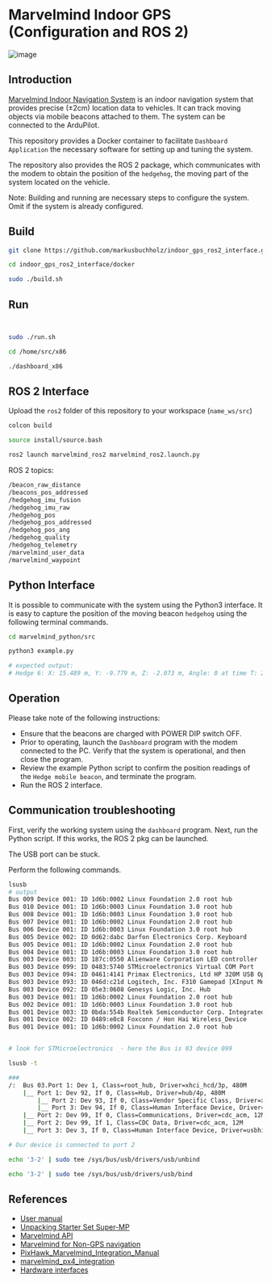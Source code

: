 
# Marvelmind Indoor GPS (Configuration and ROS 2)

![image](https://github.com/user-attachments/assets/331ce079-19c9-46e2-9972-cdfedc97bbee)

## Introduction

[Marvelmind Indoor Navigation System](https://marvelmind.com/) is an indoor navigation system that
provides precise (±2cm) location data to vehicles. It can track moving objects via mobile beacons attached to them.
The system can be connected to the ArduPilot.

This repository provides a Docker container to facilitate ```Dashboard Application``` the necessary software for setting up and tuning the system. 

The repository also provides the ROS 2 package, which communicates with the modem to obtain the position of the ```hedgehog```, the moving part of the system located on the vehicle.

Note: Building and running are necessary steps to configure the system. Omit if the system is already configured.

## Build

```bash
git clone https://github.com/markusbuchholz/indoor_gps_ros2_interface.git

cd indoor_gps_ros2_interface/docker

sudo ./build.sh

```

## Run

```bash 


sudo ./run.sh

cd /home/src/x86

./dashboard_x86

```



## ROS 2 Interface

Upload the ```ros2``` folder of this repository to your workspace (```name_ws/src```)

```bash
colcon build

source install/source.bash

ros2 launch marvelmind_ros2 marvelmind_ros2.launch.py
```

ROS 2 topics:

```bash
/beacon_raw_distance
/beacons_pos_addressed
/hedgehog_imu_fusion
/hedgehog_imu_raw
/hedgehog_pos
/hedgehog_pos_addressed
/hedgehog_pos_ang
/hedgehog_quality
/hedgehog_telemetry
/marvelmind_user_data
/marvelmind_waypoint
```

## Python Interface

It is possible to communicate with the system using the Python3 interface. It is easy to capture the position of the moving beacon ```hedgehog``` using the following terminal commands.

```bash
cd marvelmind_python/src

python3 example.py

# expected output:
# Hedge 6: X: 15.489 m, Y: -9.779 m, Z: -2.073 m, Angle: 0 at time T: 2024-07-15 10:37:50-009
```
## Operation

Please take note of the following instructions:
- Ensure that the beacons are charged with POWER DIP switch OFF.
- Prior to operating, launch the ```Dashboard``` program with the modem connected to the PC. Verify that the system is operational, and then close the program.
- Review the example Python script to confirm the position readings of the ```Hedge mobile beacon```, and terminate the program.
- Run the ROS 2 interface.

## Communication troubleshooting

First, verify the working system using the ```dashboard``` program. Next, run the Python script. If this works, the ROS 2 pkg can be launched.

The USB port can be stuck.

Perform the following commands.

```bash
lsusb
# output
Bus 009 Device 001: ID 1d6b:0002 Linux Foundation 2.0 root hub
Bus 010 Device 001: ID 1d6b:0003 Linux Foundation 3.0 root hub
Bus 008 Device 001: ID 1d6b:0003 Linux Foundation 3.0 root hub
Bus 007 Device 001: ID 1d6b:0002 Linux Foundation 2.0 root hub
Bus 006 Device 001: ID 1d6b:0003 Linux Foundation 3.0 root hub
Bus 005 Device 002: ID 0d62:dabc Darfon Electronics Corp. Keyboard
Bus 005 Device 001: ID 1d6b:0002 Linux Foundation 2.0 root hub
Bus 004 Device 001: ID 1d6b:0003 Linux Foundation 3.0 root hub
Bus 003 Device 003: ID 187c:0550 Alienware Corporation LED controller
Bus 003 Device 099: ID 0483:5740 STMicroelectronics Virtual COM Port
Bus 003 Device 094: ID 0461:4141 Primax Electronics, Ltd HP 320M USB Optical Mouse
Bus 003 Device 093: ID 046d:c21d Logitech, Inc. F310 Gamepad [XInput Mode]
Bus 003 Device 092: ID 05e3:0608 Genesys Logic, Inc. Hub
Bus 003 Device 001: ID 1d6b:0002 Linux Foundation 2.0 root hub
Bus 002 Device 001: ID 1d6b:0003 Linux Foundation 3.0 root hub
Bus 001 Device 003: ID 0bda:554b Realtek Semiconductor Corp. Integrated_Webcam_HD
Bus 001 Device 002: ID 0489:e0c8 Foxconn / Hon Hai Wireless_Device
Bus 001 Device 001: ID 1d6b:0002 Linux Foundation 2.0 root hub


# look for STMicroelectronics  - here the Bus is 03 device 099

lsusb -t

###
/:  Bus 03.Port 1: Dev 1, Class=root_hub, Driver=xhci_hcd/3p, 480M
    |__ Port 1: Dev 92, If 0, Class=Hub, Driver=hub/4p, 480M
        |__ Port 2: Dev 93, If 0, Class=Vendor Specific Class, Driver=xpad, 12M
        |__ Port 3: Dev 94, If 0, Class=Human Interface Device, Driver=usbhid, 1.5M
    |__ Port 2: Dev 99, If 0, Class=Communications, Driver=cdc_acm, 12M
    |__ Port 2: Dev 99, If 1, Class=CDC Data, Driver=cdc_acm, 12M
    |__ Port 3: Dev 3, If 0, Class=Human Interface Device, Driver=usbhid, 12M

# Our device is connected to port 2

echo '3-2' | sudo tee /sys/bus/usb/drivers/usb/unbind

echo '3-2' | sudo tee /sys/bus/usb/drivers/usb/bind

```

## References

- [User manual](https://marvelmind.com/pics/marvelmind_navigation_system_manual.pdf)
- [Unpacking Starter Set Super-MP](https://www.youtube.com/watch?v=Uj2_BGS1AjI)
- [Marvelmind API](https://marvelmind.com/download/#api)
- [Marvelmind for Non-GPS navigation](https://ardupilot.org/rover/docs/common-marvelmind.html)
- [PixHawk_Marvelmind_Integration_Manual](https://marvelmind.com/pics/PixHawk_Marvelmind_Integration_Manual.pdf)
- [marvelmind_px4_integration](https://marvelmind.com/pics/marvelmind_px4_integration.pdf)
- [Hardware interfaces](https://marvelmind.com/pics/marvelmind_interfaces.pdf)
